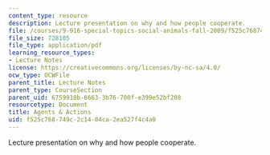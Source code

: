 ```yaml
---
content_type: resource
description: Lecture presentation on why and how people cooperate.
file: /courses/9-916-special-topics-social-animals-fall-2009/f525c768749c2c1404ca2ea527f4c4a0_MIT9_916F09_lec05.pdf
file_size: 728105
file_type: application/pdf
learning_resource_types:
- Lecture Notes
license: https://creativecommons.org/licenses/by-nc-sa/4.0/
ocw_type: OCWFile
parent_title: Lecture Notes
parent_type: CourseSection
parent_uid: 6759918b-6663-3b76-700f-e399e52bf208
resourcetype: Document
title: Agents & Actions
uid: f525c768-749c-2c14-04ca-2ea527f4c4a0
---
```

Lecture presentation on why and how people cooperate.